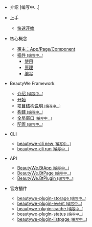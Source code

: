 
- 介绍 [编写中...]
- 上手

    - [快速开始](contents/quick-start.md)

- 核心概念

    - [宿主：App/Page/Component](contents/concept/the-host.md)
    - [插件 <small>[编写中...]</small>]()
        - [使用]()
        - [原理]()
        - [编写]()

- BeautyWe Framework

    - [介绍 <small>[编写中...]</small>]()
    - [开始](contents/beautywe-framework/start.md)
    - [项目结构说明 <small>[编写中...]</small>]()
    - [构建 <small>[编写中...]</small>]()
    - [全局窗口 <small>[编写中...]</small>](contents/beautywe-framework/global-view.md)
    - [配置 <small>[编写中...]</small>]()

- CLI

    - [beautywe-cli new <small>[编写中...]</small>]()
    - [beautywe-cli run <small>[编写中...]</small>]()

- API

    - [BeautyWe.BtApp <small>[编写中...]</small>]()
    - [BeautyWe.BtPage <small>[编写中...]</small>]()
    - [BeautyWe.BtPlugin <small>[编写中...]</small>]()

- 官方插件

    - [beautywe-plugin-storage <small>[编写中...]</small>]()
    - [beautywe-plugin-event <small>[编写中...]</small>]()
    - [beautywe-plugin-cache <small>[编写中...]</small>]()
    - [beautywe-plugin-status <small>[编写中...]</small>]()
    - [beautywe-plugin-listpage <small>[编写中...]</small>]()

